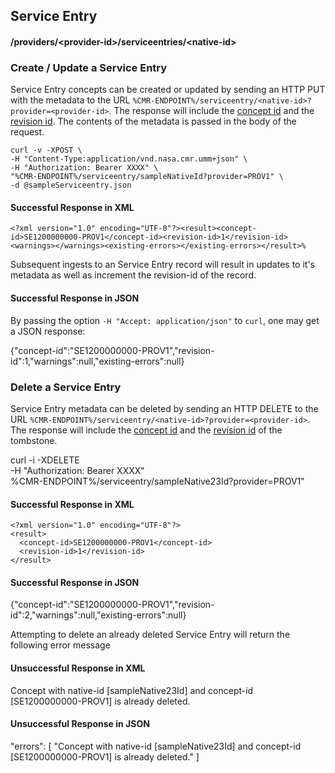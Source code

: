 ## <a name="serviceentry"></a> Service Entry

#### <a name="provider-info-serviceentry"></a> /providers/&lt;provider-id&gt;/serviceentries/&lt;native-id&gt;

### <a name="create-update-serviceentry"></a> Create / Update a Service Entry

Service Entry concepts can be created or updated by sending an HTTP PUT with the metadata to the URL `%CMR-ENDPOINT%/serviceentry/<native-id>?provider=<provider-id>`. The response will include the [concept id](#concept-id) and the [revision id](#revision-id). The contents of the metadata is passed in the body of the request.
```
curl -v -XPOST \
-H "Content-Type:application/vnd.nasa.cmr.umm+json" \
-H "Authorization: Bearer XXXX" \
"%CMR-ENDPOINT%/serviceentry/sampleNativeId?provider=PROV1" \
-d @sampleServiceentry.json
```

#### Successful Response in XML
```
<?xml version="1.0" encoding="UTF-8"?><result><concept-id>SE1200000000-PROV1</concept-id><revision-id>1</revision-id><warnings></warnings><existing-errors></existing-errors></result>%
```
Subsequent ingests to an Service Entry record will result in updates to it's metadata as well as increment the revision-id of the record.
#### Successful Response in JSON

By passing the option `-H "Accept: application/json"` to `curl`, one may
get a JSON response:

  {"concept-id":"SE1200000000-PROV1","revision-id":1,"warnings":null,"existing-errors":null}

### <a name="delete-serviceentry"></a> Delete a Service Entry

Service Entry metadata can be deleted by sending an HTTP DELETE to the URL `%CMR-ENDPOINT%/serviceentry/<native-id>?provider=<provider-id>`. The response will include the [concept id](#concept-id) and the [revision id](#revision-id) of the tombstone.


  curl -i -XDELETE \
    -H "Authorization: Bearer XXXX" \
    %CMR-ENDPOINT%/serviceentry/sampleNative23Id?provider=PROV1"

#### Successful Response in XML

```
<?xml version="1.0" encoding="UTF-8"?>
<result>
  <concept-id>SE1200000000-PROV1</concept-id>
  <revision-id>1</revision-id>
</result>
```
#### Successful Response in JSON

  {"concept-id":"SE1200000000-PROV1","revision-id":2,"warnings":null,"existing-errors":null}

Attempting to delete an already deleted Service Entry will return the following error message
#### Unsuccessful Response in XML

<?xml version="1.0" encoding="UTF-8"?>
<errors>
    <error>Concept with native-id [sampleNative23Id] and concept-id [SE1200000000-PROV1] is already deleted.</error>
</errors>

#### Unsuccessful Response in JSON

"errors": [
        "Concept with native-id [sampleNative23Id] and concept-id [SE1200000000-PROV1] is already deleted."
    ]
